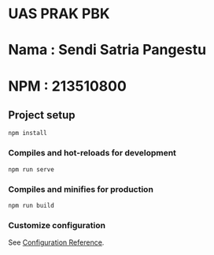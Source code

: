 # UAS PRAK PBK
# Nama : Sendi Satria Pangestu
# NPM : 213510800

## Project setup
```
npm install
```

### Compiles and hot-reloads for development
```
npm run serve
```

### Compiles and minifies for production
```
npm run build
```

### Customize configuration
See [Configuration Reference](https://cli.vuejs.org/config/).
